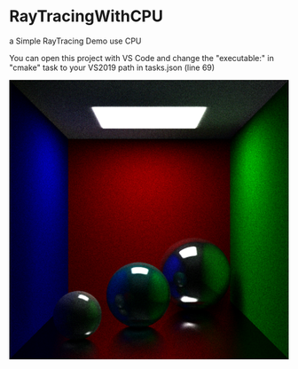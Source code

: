 # RayTracingWithCPU
a Simple RayTracing Demo use CPU

You can open this project with VS Code
and change the  "executable:" in "cmake" task to your VS2019 path in tasks.json  (line 69)

![](test_image.png)
